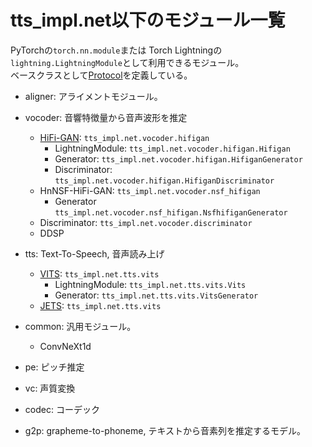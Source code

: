 # tts_impl.net以下のモジュール一覧
PyTorchの`torch.nn.module`または Torch Lightningの`lightning.LightningModule`として利用できるモジュール。  
ベースクラスとして[Protocol](https://typing.readthedocs.io/en/latest/spec/protocol.html)を定義している。

- aligner: アライメントモジュール。

- vocoder: 音響特徴量から音声波形を推定
    - [HiFi-GAN](https://arxiv.org/abs/2010.05646): `tts_impl.net.vocoder.hifigan`
        - LightningModule: `tts_impl.net.vocoder.hifigan.Hifigan`
        - Generator: `tts_impl.net.vocoder.hifigan.HifiganGenerator`
        - Discriminator: `tts_impl.net.vocoder.hifigan.HifiganDiscriminator`
    - HnNSF-HiFi-GAN: `tts_impl.net.vocoder.nsf_hifigan`
        - Generator `tts_impl.net.vocoder.nsf_hifigan.NsfhifiganGenerator`
    - Discriminator: `tts_impl.net.vocoder.discriminator`
    - DDSP

- tts: Text-To-Speech, 音声読み上げ
    - [VITS](https://arxiv.org/abs/2106.06103): `tts_impl.net.tts.vits`
        - LightningModule: `tts_impl.net.tts.vits.Vits`
        - Generator: `tts_impl.net.tts.vits.VitsGenerator`
    - [JETS](https://arxiv.org/abs/2203.16852): `tts_impl.net.tts.vits`

- common: 汎用モジュール。
    - ConvNeXt1d

- pe: ピッチ推定

- vc: 声質変換

- codec: コーデック

- g2p: grapheme-to-phoneme, テキストから音素列を推定するモデル。